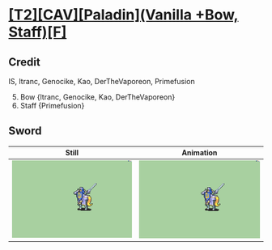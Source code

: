 # [\[T2\]\[CAV\]\[Paladin\]\(Vanilla +Bow, Staff\)\[F\]](../)

## Credit

IS, ltranc, Genocike, Kao, DerTheVaporeon, Primefusion

5. Bow {ltranc, Genocike, Kao, DerTheVaporeon}
7. Staff {Primefusion}
	
## Sword

| Still | Animation |
| :---: | :-------: |
| ![Sword still](./Sword_000.png) | ![Sword animation](./Sword.gif) |
